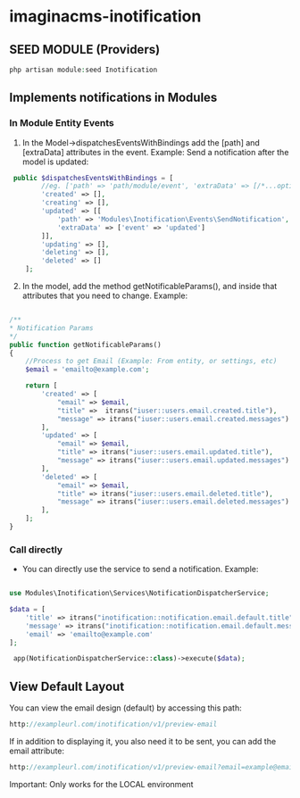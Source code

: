 # imaginacms-inotification


## SEED MODULE (Providers)

```php
php artisan module:seed Inotification
```

## Implements notifications in Modules

### In Module Entity Events

1. In the Model->dispatchesEventsWithBindings add the [path] and [extraData] attributes in the event.
Example: Send a notification after the model is updated:

```php
 public $dispatchesEventsWithBindings = [
        //eg. ['path' => 'path/module/event', 'extraData' => [/*...optional*/]]
        'created' => [],
        'creating' => [],
        'updated' => [[
            'path' => 'Modules\Inotification\Events\SendNotification',
            'extraData' => ['event' => 'updated']
        ]],
        'updating' => [],
        'deleting' => [],
        'deleted' => []
    ];
```

2. In the model, add the method getNotificableParams(), and inside that attributes that you need to change.
Example:
```php

/**
* Notification Params
*/
public function getNotificableParams()
{
    //Process to get Email (Example: From entity, or settings, etc)
    $email = 'emailto@example.com';

    return [
        'created' => [
            "email" => $email,
            "title" =>  itrans("iuser::users.email.created.title"),
            "message" => itrans("iuser::users.email.created.messages")
        ],
        'updated' => [
            "email" => $email,
            "title" => itrans("iuser::users.email.updated.title"),
            "message" => itrans("iuser::users.email.updated.messages")
        ],
        'deleted' => [
            "email" => $email,
            "title" => itrans("iuser::users.email.deleted.title"),
            "message" => itrans("iuser::users.email.deleted.messages")
        ],
    ];
}
```


### Call directly

- You can directly use the service to send a notification. Example:

```php

use Modules\Inotification\Services\NotificationDispatcherService;

$data = [
    'title' => itrans("inotification::notification.email.default.title"),
    'message' => itrans("inotification::notification.email.default.message"),
    'email' => 'emailto@example.com'
];

 app(NotificationDispatcherService::class)->execute($data);

```

## View Default Layout

You can view the email design (default) by accessing this path:

```php
http://exampleurl.com/inotification/v1/preview-email
```

If in addition to displaying it, you also need it to be sent, you can add the email attribute:
```php
http://exampleurl.com/inotification/v1/preview-email?email=example@email.com
```

Important: Only works for the LOCAL environment
